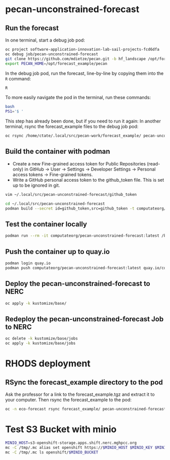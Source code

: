 # pecan-unconstrained-forecast

## Run the forecast

In one terminal, start a debug job pod: 

```bash
oc project software-application-innovation-lab-sail-projects-fcd6dfa
oc debug job/pecan-unconstrained-forecast
git clone https://github.com/mdietze/pecan.git -b hf_landscape /opt/forecast_example/pecan
export PECAN_HOME=/opt/forecast_example/pecan
```

In the debug job pod, run the forecast, line-by-line by copying them into the `R` command: 

```bash
R
```

To more easily navigate the pod in the terminal, run these commands: 

```bash
bash
PS1='$ '
```

This step has already been done, but if you need to run it again: In another terminal, rsync the forecast_example files to the debug job pod: 

```bash
oc rsync /home/ctate/.local/src/pecan-work/forecast_example/ pecan-unconstrained-forecast-debug:/opt/forecast_example/
```

## Build the container with podman

- Create a new Fine-grained access token for Public Repositories (read-only) in GitHub -> User -> Settings -> Developer Settings -> Personal access tokens -> Fine-grained tokens. 
- Write a GitHub personal access token to the github_token file. 
  This is set up to be ignored in git. 

```bash
vim ~/.local/src/pecan-unconstrained-forecast/github_token
```

```bash
cd ~/.local/src/pecan-unconstrained-forecast
podman build --secret id=github_token,src=github_token -t computateorg/pecan-unconstrained-forecast:latest .
```

## Test the container locally
```bash
podman run --rm -it computateorg/pecan-unconstrained-forecast:latest /bin/bash
```

## Push the container up to quay.io
```bash
podman login quay.io
podman push computateorg/pecan-unconstrained-forecast:latest quay.io/computateorg/pecan-unconstrained-forecast:latest
```

## Deploy the pecan-unconstrained-forecast to NERC

```bash
oc apply -k kustomize/base/
```

## Redeploy the pecan-unconstrained-forecast Job to NERC

```bash
oc delete -k kustomize/base/jobs
oc apply -k kustomize/base/jobs
```

# RHODS deployment

## RSync the forecast_example directory to the pod

Ask the professor for a link to the forecast_example.tgz and extract it to your computer. 
Then rsync the forecast_example to the pod: 

```bash
oc -n eco-forecast rsync forecast_example/ pecan-unconstrained-forecast-0:/opt/app-root/src/forecast_example/
```

# Test S3 Bucket with minio

```bash
MINIO_HOST=s3-openshift-storage.apps.shift.nerc.mghpcc.org
mc -C /tmp/.mc alias set openshift https://$MINIO_HOST $MINIO_KEY $MINIO_SECRET
mc -C /tmp/.mc ls openshift/$MINIO_BUCKET
```
